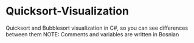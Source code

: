 # Quicksort-Visualization
Quicksort and Bubblesort visualization in C#, so you can see differences between them
NOTE: Comments and variables are written in Bosnian
